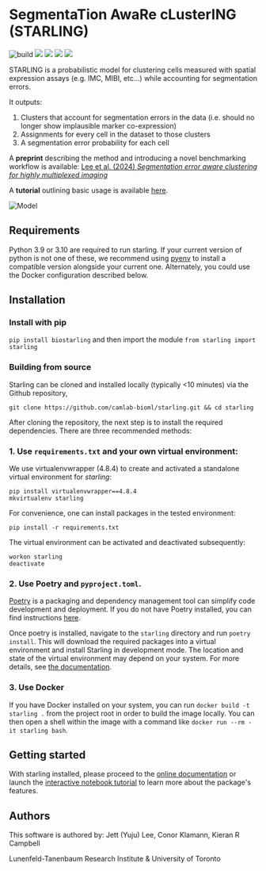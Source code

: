 # SegmentaTion AwaRe cLusterING (STARLING)

![build](https://github.com/camlab-bioml/starling/actions/workflows/main.yml/badge.svg)
![](https://img.shields.io/badge/Python-3.9-blue)
![](https://img.shields.io/badge/Python-3.10-blue)
![](https://img.shields.io/badge/Python-3.11-blue)
![](https://img.shields.io/badge/Python-3.12-blue)


STARLING is a probabilistic model for clustering cells measured with spatial expression assays (e.g. IMC, MIBI, etc...) while accounting for segmentation errors.

It outputs:
1. Clusters that account for segmentation errors in the data (i.e. should no longer show implausible marker co-expression)
2. Assignments for every cell in the dataset to those clusters
3. A segmentation error probability for each cell

A **preprint** describing the method and introducing a novel benchmarking workflow is available: [Lee et al. (2024) _Segmentation error aware clustering for highly multiplexed imaging_](https://www.biorxiv.org/content/10.1101/2024.02.29.582827v1)

A **tutorial** outlining basic usage is available [here][tutorial].

![Model](https://github.com/camlab-bioml/starling/raw/main/starling-schematic600x.png)

## Requirements

Python 3.9 or 3.10 are required to run starling. If your current version of python is not one of these, we recommend using [pyenv](https://github.com/pyenv/pyenv) to install a compatible version alongside your current one. Alternately, you could use the Docker configuration described below.

## Installation

### Install with pip

`pip install biostarling` and then import the module `from starling import starling`

### Building from source

Starling can be cloned and installed locally (typically <10 minutes) via the Github repository,

```
git clone https://github.com/camlab-bioml/starling.git && cd starling
```

After cloning the repository, the next step is to install the required dependencies. There are three recommended methods:

### 1. Use `requirements.txt` and your own virtual environment:

We use virtualenvwrapper (4.8.4) to create and activated a standalone virtual environment for _starling_:

```
pip install virtualenvwrapper==4.8.4
mkvirtualenv starling
```

For convenience, one can install packages in the tested environment:

```
pip install -r requirements.txt
```

The virtual environment can be activated and deactivated subsequently:

```
workon starling
deactivate
```

### 2. Use Poetry and `pyproject.toml`.

[Poetry](https://python-poetry.org/) is a packaging and dependency management tool can simplify code development and deployment. If you do not have Poetry installed, you can find instructions [here](https://python-poetry.org/docs/).

Once poetry is installed, navigate to the `starling` directory and run `poetry install`. This will download the required packages into a virtual environment and install Starling in development mode. The location and state of the virtual environment may depend on your system. For more details, see [the documentation](https://python-poetry.org/docs/managing-environments/).


### 3. Use Docker

If you have Docker installed on your system, you can run `docker build -t starling .` from the project root in order to build the image locally. You can then open a shell within the image with a command like `docker run --rm -it starling bash`.

## Getting started

With starling installed, please proceed to the [online documentation][docs] or launch the [interactive notebook tutorial][tutorial] to learn more about the package's features.

## Authors

This software is authored by: Jett (Yuju) Lee, Conor Klamann, Kieran R Campbell

Lunenfeld-Tanenbaum Research Institute & University of Toronto

<!-- github-only -->

[tutorial]: https://colab.research.google.com/github/camlab-bioml/starling/blob/main/docs/source/tutorial/getting-started.ipynb
[license]: https://github.com/camlab-bioml/starling/blob/main/LICENSE
[docs]: https://camlab-bioml.github.io/starling/
